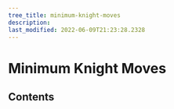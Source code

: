 ```yaml
---
tree_title: minimum-knight-moves
description: 
last_modified: 2022-06-09T21:23:28.2328
---
```


# Minimum Knight Moves

## Contents
